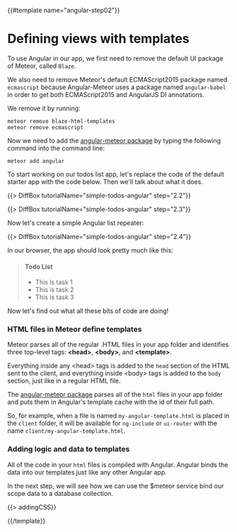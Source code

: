{{#template name="angular-step02"}}
# Defining views with templates

To use Angular in our app, we first need to remove the default UI package of Meteor, called `Blaze`.

We also need to remove Meteor's default ECMAScript2015 package named `ecmascript` because Angular-Meteor uses a package named `angular-babel` in order to get both ECMAScript2015 and AngularJS DI annotations.

We remove it by running:

    meteor remove blaze-html-templates
    meteor remove ecmascript

Now we need to add the [angular-meteor package](http://angular-meteor.com/) by typing the following command into the command line:

    meteor add angular


To start working on our todos list app, let's replace the code of the default starter app with the code below. Then we'll talk about what it does.

{{> DiffBox tutorialName="simple-todos-angular" step="2.2"}}

{{> DiffBox tutorialName="simple-todos-angular" step="2.3"}}

Now let's create a simple Angular list repeater:

{{> DiffBox tutorialName="simple-todos-angular" step="2.4"}}

In our browser, the app should look pretty much like this:

> #### Todo List
> - This is task 1
> - This is task 2
> - This is task 3

Now let's find out what all these bits of code are doing!

### HTML files in Meteor define templates

Meteor parses all of the regular .HTML files in your app folder and identifies three top-level tags: **&lt;head>**, **&lt;body>**, and **&lt;template>**.

Everything inside any &lt;head> tags is added to the `head` section of the HTML sent to the client, and everything inside &lt;body> tags is added to the `body` section, just like in a regular HTML file.

The [angular-meteor package](http://angular-meteor.com/) parses all of the `html` files in your app folder and puts them in Angular's template cache with the id of their full path.

So, for example, when a file is named `my-angular-template.html` is placed in the `client` folder, it will be available for `ng-include` or `ui-router` with the name `client/my-angular-template.html`.

### Adding logic and data to templates

All of the code in your `html` files is compiled with Angular. Angular binds the data into our templates just like any other Angular app.

In the next step, we will see how we can use the $meteor service bind our scope data to a database collection.

{{> addingCSS}}

{{/template}}
